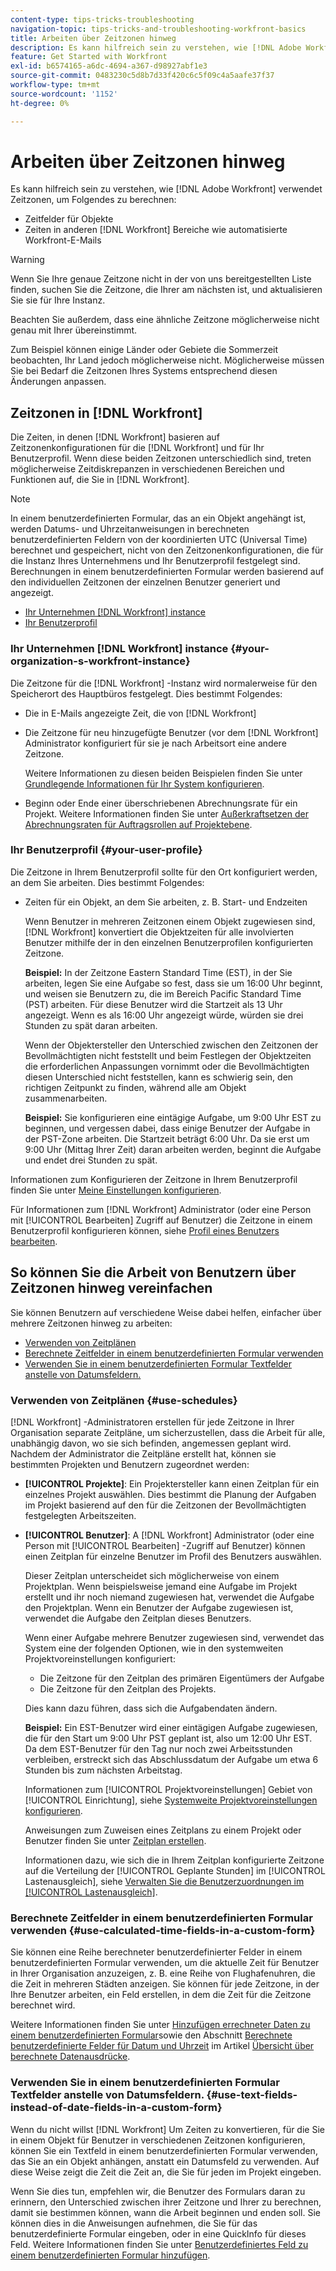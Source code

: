 ```yaml
---
content-type: tips-tricks-troubleshooting
navigation-topic: tips-tricks-and-troubleshooting-workfront-basics
title: Arbeiten über Zeitzonen hinweg
description: Es kann hilfreich sein zu verstehen, wie [!DNL Adobe Workfront] verwendet Zeitzonen, um Zeitfelder für Objekte und Uhrzeiten in anderen Bereichen wie E-Mails zu berechnen.
feature: Get Started with Workfront
exl-id: b6574165-a6dc-4694-a367-d98927abf1e3
source-git-commit: 0483230c5d8b7d33f420c6c5f09c4a5aafe37f37
workflow-type: tm+mt
source-wordcount: '1152'
ht-degree: 0%

---
```


# Arbeiten über Zeitzonen hinweg

<!-- Audited: 2/2024 -->

Es kann hilfreich sein zu verstehen, wie [!DNL Adobe Workfront] verwendet Zeitzonen, um Folgendes zu berechnen:

* Zeitfelder für Objekte
* Zeiten in anderen [!DNL Workfront] Bereiche wie automatisierte Workfront-E-Mails

>[!WARNING]
>
>Wenn Sie Ihre genaue Zeitzone nicht in der von uns bereitgestellten Liste finden, suchen Sie die Zeitzone, die Ihrer am nächsten ist, und aktualisieren Sie sie für Ihre Instanz.
>
>Beachten Sie außerdem, dass eine ähnliche Zeitzone möglicherweise nicht genau mit Ihrer übereinstimmt.
>
>Zum Beispiel können einige Länder oder Gebiete die Sommerzeit beobachten, Ihr Land jedoch möglicherweise nicht. Möglicherweise müssen Sie bei Bedarf die Zeitzonen Ihres Systems entsprechend diesen Änderungen anpassen.


## Zeitzonen in [!DNL Workfront]

Die Zeiten, in denen [!DNL Workfront] basieren auf Zeitzonenkonfigurationen für die [!DNL Workfront] und für Ihr Benutzerprofil. Wenn diese beiden Zeitzonen unterschiedlich sind, treten möglicherweise Zeitdiskrepanzen in verschiedenen Bereichen und Funktionen auf, die Sie in [!DNL Workfront].

>[!NOTE]
>
>In einem benutzerdefinierten Formular, das an ein Objekt angehängt ist, werden Datums- und Uhrzeitanweisungen in berechneten benutzerdefinierten Feldern von der koordinierten UTC (Universal Time) berechnet und gespeichert, nicht von den Zeitzonenkonfigurationen, die für die Instanz Ihres Unternehmens und Ihr Benutzerprofil festgelegt sind. Berechnungen in einem benutzerdefinierten Formular werden basierend auf den individuellen Zeitzonen der einzelnen Benutzer generiert und angezeigt.

* [Ihr Unternehmen [!DNL Workfront] instance](#your-organization-s-workfront-instance)
* [Ihr Benutzerprofil](#your-user-profile)

### Ihr Unternehmen [!DNL Workfront] instance {#your-organization-s-workfront-instance}

Die Zeitzone für die [!DNL Workfront] -Instanz wird normalerweise für den Speicherort des Hauptbüros festgelegt. Dies bestimmt Folgendes:

* Die in E-Mails angezeigte Zeit, die von [!DNL Workfront]
* Die Zeitzone für neu hinzugefügte Benutzer (vor dem [!DNL Workfront] Administrator konfiguriert für sie je nach Arbeitsort eine andere Zeitzone.

  Weitere Informationen zu diesen beiden Beispielen finden Sie unter [Grundlegende Informationen für Ihr System konfigurieren](../../administration-and-setup/get-started-wf-administration/configure-basic-info.md).

* Beginn oder Ende einer überschriebenen Abrechnungsrate für ein Projekt. Weitere Informationen finden Sie unter [Außerkraftsetzen der Abrechnungsraten für Auftragsrollen auf Projektebene](../../manage-work/projects/project-finances/override-job-role-billing-rates-at-the-project-level.md).

### Ihr Benutzerprofil {#your-user-profile}

Die Zeitzone in Ihrem Benutzerprofil sollte für den Ort konfiguriert werden, an dem Sie arbeiten. Dies bestimmt Folgendes:

<!--
* The time shown in your outgoing [!DNL Workfront] email messages
[NOTE FROM LISA: Saeid that dates/times shown in emails are more complicated than how it is described in the article so we decided to comment out this line.]
-->
* Zeiten für ein Objekt, an dem Sie arbeiten, z. B. Start- und Endzeiten

  Wenn Benutzer in mehreren Zeitzonen einem Objekt zugewiesen sind, [!DNL Workfront] konvertiert die Objektzeiten für alle involvierten Benutzer mithilfe der in den einzelnen Benutzerprofilen konfigurierten Zeitzone.

  **Beispiel:** In der Zeitzone Eastern Standard Time (EST), in der Sie arbeiten, legen Sie eine Aufgabe so fest, dass sie um 16:00 Uhr beginnt, und weisen sie Benutzern zu, die im Bereich Pacific Standard Time (PST) arbeiten. Für diese Benutzer wird die Startzeit als 13 Uhr angezeigt. Wenn es als 16:00 Uhr angezeigt würde, würden sie drei Stunden zu spät daran arbeiten.

  Wenn der Objektersteller den Unterschied zwischen den Zeitzonen der Bevollmächtigten nicht feststellt und beim Festlegen der Objektzeiten die erforderlichen Anpassungen vornimmt oder die Bevollmächtigten diesen Unterschied nicht feststellen, kann es schwierig sein, den richtigen Zeitpunkt zu finden, während alle am Objekt zusammenarbeiten.

  **Beispiel:** Sie konfigurieren eine eintägige Aufgabe, um 9:00 Uhr EST zu beginnen, und vergessen dabei, dass einige Benutzer der Aufgabe in der PST-Zone arbeiten. Die Startzeit beträgt 6:00 Uhr. Da sie erst um 9:00 Uhr (Mittag Ihrer Zeit) daran arbeiten werden, beginnt die Aufgabe und endet drei Stunden zu spät.

Informationen zum Konfigurieren der Zeitzone in Ihrem Benutzerprofil finden Sie unter [Meine Einstellungen konfigurieren](../../workfront-basics/manage-your-account-and-profile/configuring-your-user-profile/configure-my-settings.md).

Für Informationen zum [!DNL Workfront] Administrator (oder eine Person mit [!UICONTROL Bearbeiten] Zugriff auf Benutzer) die Zeitzone in einem Benutzerprofil konfigurieren können, siehe [Profil eines Benutzers bearbeiten](../../administration-and-setup/add-users/create-and-manage-users/edit-a-users-profile.md).

## So können Sie die Arbeit von Benutzern über Zeitzonen hinweg vereinfachen

Sie können Benutzern auf verschiedene Weise dabei helfen, einfacher über mehrere Zeitzonen hinweg zu arbeiten:

* [Verwenden von Zeitplänen](#use-schedules)
* [Berechnete Zeitfelder in einem benutzerdefinierten Formular verwenden](#use-calculated-time-fields-in-a-custom-form)
* [Verwenden Sie in einem benutzerdefinierten Formular Textfelder anstelle von Datumsfeldern.](#use-text-fields-instead-of-date-fields-in-a-custom-form)

### Verwenden von Zeitplänen {#use-schedules}

[!DNL Workfront] -Administratoren erstellen für jede Zeitzone in Ihrer Organisation separate Zeitpläne, um sicherzustellen, dass die Arbeit für alle, unabhängig davon, wo sie sich befinden, angemessen geplant wird. Nachdem der Administrator die Zeitpläne erstellt hat, können sie bestimmten Projekten und Benutzern zugeordnet werden:

* **[!UICONTROL Projekte]**: Ein Projektersteller kann einen Zeitplan für ein einzelnes Projekt auswählen. Dies bestimmt die Planung der Aufgaben im Projekt basierend auf den für die Zeitzonen der Bevollmächtigten festgelegten Arbeitszeiten.
* **[!UICONTROL Benutzer]**: A [!DNL Workfront] Administrator (oder eine Person mit [!UICONTROL Bearbeiten] -Zugriff auf Benutzer) können einen Zeitplan für einzelne Benutzer im Profil des Benutzers auswählen.

  Dieser Zeitplan unterscheidet sich möglicherweise von einem Projektplan. Wenn beispielsweise jemand eine Aufgabe im Projekt erstellt und ihr noch niemand zugewiesen hat, verwendet die Aufgabe den Projektplan. Wenn ein Benutzer der Aufgabe zugewiesen ist, verwendet die Aufgabe den Zeitplan dieses Benutzers.

  Wenn einer Aufgabe mehrere Benutzer zugewiesen sind, verwendet das System eine der folgenden Optionen, wie in den systemweiten Projektvoreinstellungen konfiguriert:

   * Die Zeitzone für den Zeitplan des primären Eigentümers der Aufgabe
   * Die Zeitzone für den Zeitplan des Projekts.

  Dies kann dazu führen, dass sich die Aufgabendaten ändern.

  **Beispiel:** Ein EST-Benutzer wird einer eintägigen Aufgabe zugewiesen, die für den Start um 9:00 Uhr PST geplant ist, also um 12:00 Uhr EST. Da dem EST-Benutzer für den Tag nur noch zwei Arbeitsstunden verbleiben, erstreckt sich das Abschlussdatum der Aufgabe um etwa 6 Stunden bis zum nächsten Arbeitstag.

  Informationen zum [!UICONTROL Projektvoreinstellungen] Gebiet von [!UICONTROL Einrichtung], siehe [Systemweite Projektvoreinstellungen konfigurieren](../../administration-and-setup/set-up-workfront/configure-system-defaults/set-project-preferences.md).

  Anweisungen zum Zuweisen eines Zeitplans zu einem Projekt oder Benutzer finden Sie unter [Zeitplan erstellen](../../administration-and-setup/set-up-workfront/configure-timesheets-schedules/create-schedules.md).

  Informationen dazu, wie sich die in Ihrem Zeitplan konfigurierte Zeitzone auf die Verteilung der [!UICONTROL Geplante Stunden] im [!UICONTROL Lastenausgleich], siehe [Verwalten Sie die Benutzerzuordnungen im [!UICONTROL Lastenausgleich]](../../resource-mgmt/workload-balancer/manage-user-allocations-workload-balancer.md).


### Berechnete Zeitfelder in einem benutzerdefinierten Formular verwenden {#use-calculated-time-fields-in-a-custom-form}

Sie können eine Reihe berechneter benutzerdefinierter Felder in einem benutzerdefinierten Formular verwenden, um die aktuelle Zeit für Benutzer in Ihrer Organisation anzuzeigen, z. B. eine Reihe von Flughafenuhren, die die Zeit in mehreren Städten anzeigen. Sie können für jede Zeitzone, in der Ihre Benutzer arbeiten, ein Feld erstellen, in dem die Zeit für die Zeitzone berechnet wird.

Weitere Informationen finden Sie unter [Hinzufügen errechneter Daten zu einem benutzerdefinierten Formular](../../administration-and-setup/customize-workfront/create-manage-custom-forms/add-calculated-data-to-custom-form.md)sowie den Abschnitt [Berechnete benutzerdefinierte Felder für Datum und Uhrzeit](../../reports-and-dashboards/reports/calc-cstm-data-reports/calculated-data-expressions.md#date) im Artikel [Übersicht über berechnete Datenausdrücke](../../reports-and-dashboards/reports/calc-cstm-data-reports/calculated-data-expressions.md).

### Verwenden Sie in einem benutzerdefinierten Formular Textfelder anstelle von Datumsfeldern. {#use-text-fields-instead-of-date-fields-in-a-custom-form}

Wenn du nicht willst [!DNL Workfront] Um Zeiten zu konvertieren, für die Sie in einem Objekt für Benutzer in verschiedenen Zeitzonen konfigurieren, können Sie ein Textfeld in einem benutzerdefinierten Formular verwenden, das Sie an ein Objekt anhängen, anstatt ein Datumsfeld zu verwenden. Auf diese Weise zeigt die Zeit die Zeit an, die Sie für jeden im Projekt eingeben.

Wenn Sie dies tun, empfehlen wir, die Benutzer des Formulars daran zu erinnern, den Unterschied zwischen ihrer Zeitzone und Ihrer zu berechnen, damit sie bestimmen können, wann die Arbeit beginnen und enden soll. Sie können dies in die Anweisungen aufnehmen, die Sie für das benutzerdefinierte Formular eingeben, oder in eine QuickInfo für dieses Feld. Weitere Informationen finden Sie unter [Benutzerdefiniertes Feld zu einem benutzerdefinierten Formular hinzufügen](../../administration-and-setup/customize-workfront/create-manage-custom-forms/add-a-custom-field-to-a-custom-form.md).

